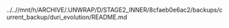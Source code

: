 ../..//mnt/h/ARCHIVE/.UNWRAP/D/STAGE2_INNER/8cfaeb0e6ac2/backups/current_backup/duri_evolution/README.md